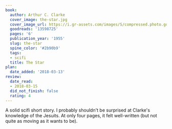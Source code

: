 ```yaml
---
book:
  author: Arthur C. Clarke
  cover_image: the-star.jpg
  cover_image_url: https://i.gr-assets.com/images/S/compressed.photo.goodreads.com/books/1451214185l/13598725._SX98_.jpg
  goodreads: '13598725'
  pages: '6'
  publication_year: '1955'
  slug: the-star
  spine_color: '#2b90b9'
  tags:
  - scifi
  title: The Star
plan:
  date_added: '2018-03-13'
review:
  date_read:
  - 2018-03-15
  did_not_finish: false
  rating: 4
---
```


A solid scifi short story. I probably shouldn't be surprised at Clarke's knowledge of the Jesuits. At only four pages, it felt well-written (but not quite as moving as it wants to be).
